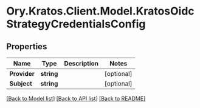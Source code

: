# Ory.Kratos.Client.Model.KratosOidcStrategyCredentialsConfig
## Properties

Name | Type | Description | Notes
------------ | ------------- | ------------- | -------------
**Provider** | **string** |  | [optional] 
**Subject** | **string** |  | [optional] 

[[Back to Model list]](../README.md#documentation-for-models) [[Back to API list]](../README.md#documentation-for-api-endpoints) [[Back to README]](../README.md)

